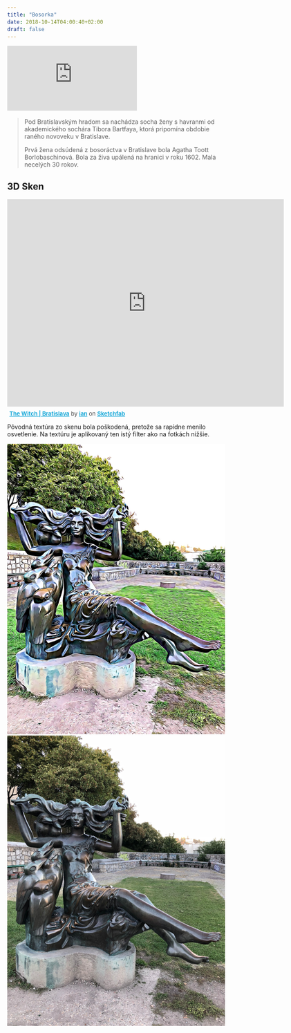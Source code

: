 ```yaml
---
title: "Bosorka"
date: 2018-10-14T04:00:40+02:00
draft: false
---
```

<iframe src="https://www.google.com/maps/embed?pb=!1m18!1m12!1m3!1d2662.291412348448!2d17.100647415900063!3d48.14318685874891!2m3!1f0!2f0!3f0!3m2!1i1024!2i768!4f13.1!3m3!1m2!1s0x0%3A0x0!2zNDjCsDA4JzM1LjUiTiAxN8KwMDYnMTAuMiJF!5e0!3m2!1sen!2ssk!4v1539729337882" frameborder="0" style="border:0" class="image right" allowfullscreen></iframe>
<blockquote>
Pod Bratislavským hradom sa nachádza socha ženy s havranmi od akademického sochára Tibora Bartfaya, ktorá pripomína obdobie raného novoveku v Bratislave.

Prvá žena odsúdená z bosoráctva v Bratislave bola Agatha Toott Borlobaschinová. Bola za živa upálená na hranici v roku 1602. Mala necelých 30 rokov.
</blockquote>

<h2>3D Sken</h2>
<div class="sketchfab-embed-wrapper"><iframe width="640" height="480" src="https://sketchfab.com/models/0b89c4b0c83547e4ace0165505da10b3/embed?preload=1" frameborder="0" allow="autoplay; fullscreen; vr" mozallowfullscreen="true" webkitallowfullscreen="true"></iframe>

<p style="font-size: 13px; font-weight: normal; margin: 5px; color: #4A4A4A;">
    <a href="https://sketchfab.com/models/0b89c4b0c83547e4ace0165505da10b3?utm_medium=embed&utm_source=website&utm_campaign=share-popup" target="_blank" style="font-weight: bold; color: #1CAAD9;">The Witch | Bratislava</a>
    by <a href="https://sketchfab.com/i.vacho?utm_medium=embed&utm_source=website&utm_campaign=share-popup" target="_blank" style="font-weight: bold; color: #1CAAD9;">ian</a>
    on <a href="https://sketchfab.com?utm_medium=embed&utm_source=website&utm_campaign=share-popup" target="_blank" style="font-weight: bold; color: #1CAAD9;">Sketchfab</a>
</p>
</div>


Pôvodná textúra zo skenu bola poškodená, pretože sa rapídne menilo osvetlenie. Na textúru je aplikovaný ten istý filter ako na fotkách nižšie.

<div class="row gtr-200">
<div class="col-6 col-12-medium">
<div class="image fit">
<img src="thewitch_cartoon.jpg">
</div>
</div>
<div class="col-6 col-12-medium">
<div class="image fit">
<img src="thewitch.jpg">
</div>
</div>
</div>
